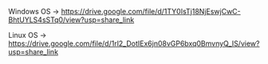 Windows OS -> https://drive.google.com/file/d/1TY0IsTj18NjEswjCwC-BhtUYLS4sSTq0/view?usp=share_link
  
Linux   OS -> https://drive.google.com/file/d/1rl2_DotIEx6jn08vGP6bxq0BmvnyQ_IS/view?usp=share_link
